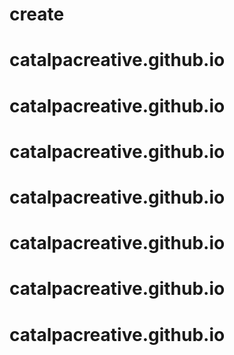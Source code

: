 # create
# catalpacreative.github.io
# catalpacreative.github.io
# catalpacreative.github.io
# catalpacreative.github.io
# catalpacreative.github.io
# catalpacreative.github.io
# catalpacreative.github.io
